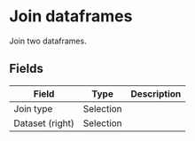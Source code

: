 # Join dataframes
Join two dataframes.
## Fields
Field | Type | Description
----- | ---- | -----------
Join type | Selection | 
Dataset (right) | Selection | 
